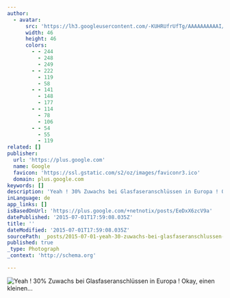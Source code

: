 ```yaml
---
author:
  - avatar:
      src: 'https://lh3.googleusercontent.com/-KUHRUfrUfTg/AAAAAAAAAAI/AAAAAAAAACE/xqzf9iOWYso/s46-c-k-no/photo.jpg'
      width: 46
      height: 46
      colors:
        - - 244
          - 248
          - 249
        - - 222
          - 119
          - 58
        - - 141
          - 148
          - 177
        - - 114
          - 78
          - 106
        - - 54
          - 55
          - 119
related: []
publisher:
  url: 'https://plus.google.com'
  name: Google
  favicon: 'https://ssl.gstatic.com/s2/oz/images/faviconr3.ico'
  domain: plus.google.com
keywords: []
description: 'Yeah ! 30% Zuwachs bei Glasfaseranschlüssen in Europa ! Okay, einen kleinen Haken hat die Sache: Nicht in Deutschland !﻿ - netnotix - it solutions GmbH - Google+'
inLanguage: de
app_links: []
isBasedOnUrl: 'https://plus.google.com/+netnotix/posts/EeDxX6zcV9a'
datePublished: '2015-07-01T17:59:08.035Z'
title: ''
dateModified: '2015-07-01T17:59:08.035Z'
sourcePath: _posts/2015-07-01-yeah-30-zuwachs-bei-glasfaseranschlussen-in-europa-okay.md
published: true
_type: Photograph
_context: 'http://schema.org'

---
```

![Yeah &excl; 30&percnt; Zuwachs bei Glasfaseranschlüssen in Europa &excl; Okay&comma; einen kleinen&period;&period;&period;](https://lh3.googleusercontent.com/proxy/3q6HqfqVK4ObR8Bj3zsUuQTowENvnkYa8GJIail_FtB4m6bZNLDHb5lGOlIu-HYBhWz1Bpg7FfZh1h1bT_77ZhKEPAefJmIrmZpYSO051zE9IDhAmbs=w506-h770)